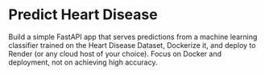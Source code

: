 # Predict Heart Disease
Build a simple FastAPI app that serves predictions from a machine learning classifier trained on the Heart Disease Dataset, Dockerize it, and deploy to Render (or any cloud host of your choice). Focus on Docker and deployment, not on achieving high accuracy.
